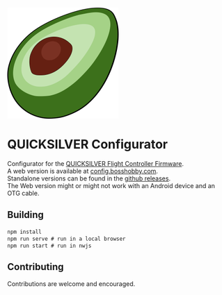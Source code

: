 <img src="https://github.com/BossHobby/QUICKSILVER/blob/master/misc/Logo_Clean.svg?raw=true" width="256"></img>

# QUICKSILVER Configurator

Configurator for the [QUICKSILVER Flight Controller Firmware](https://github.com/BossHobby/QUICKSILVER).  
A web version is available at [config.bosshobby.com](https://config.bosshobby.com).  
Standalone versions can be found in the [github releases](https://github.com/BossHobby/Configurator/releases).  
The Web version might or might not work with an Android device and an OTG cable.

## Building

```
npm install
npm run serve # run in a local browser
npm run start # run in nwjs
```

## Contributing

Contributions are welcome and encouraged.
